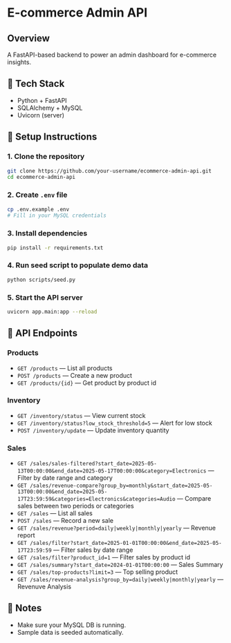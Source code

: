 # E-commerce Admin API

## Overview
A FastAPI-based backend to power an admin dashboard for e-commerce insights.

## 🚀 Tech Stack
- Python + FastAPI
- SQLAlchemy + MySQL
- Uvicorn (server)

## 📁 Setup Instructions

### 1. Clone the repository
```bash
git clone https://github.com/your-username/ecommerce-admin-api.git
cd ecommerce-admin-api
```

### 2. Create `.env` file
```bash
cp .env.example .env
# Fill in your MySQL credentials
```

### 3. Install dependencies
```bash
pip install -r requirements.txt
```

### 4. Run seed script to populate demo data
```bash
python scripts/seed.py
```

### 5. Start the API server
```bash
uvicorn app.main:app --reload
```

## 🧪 API Endpoints

### Products
- `GET /products` — List all products
- `POST /products` — Create a new product
- `GET /products/{id}` — Get product by product id

### Inventory
- `GET /inventory/status` — View current stock
- `GET /inventory/status?low_stock_threshold=5` — Alert for low stock
- `POST /inventory/update` — Update inventory quantity

### Sales
- `GET /sales/sales-filtered?start_date=2025-05-13T00:00:00&end_date=2025-05-17T00:00:00&category=Electronics` — Filter by date range and category
- `GET /sales/revenue-compare?group_by=monthly&start_date=2025-05-13T00:00:00&end_date=2025-05-17T23:59:59&categories=Electronics&categories=Audio` — Compare sales between two periods or categories
- `GET /sales` — List all sales
- `POST /sales` — Record a new sale
- `GET /sales/revenue?period=daily|weekly|monthly|yearly` — Revenue report
- `GET /sales/filter?start_date=2025-01-01T00:00:00&end_date=2025-05-17T23:59:59` — Filter sales by date range
- `GET /sales/filter?product_id=1` — Filter sales by product id
- `GET /sales/summary?start_date=2024-01-01T00:00:00` — Sales Summary
- `GET /sales/top-products?limit=3` — Top selling product
- `GET /sales/revenue-analysis?group_by=daily|weekly|monthly|yearly` — Revenuve Analysis


## 📌 Notes
- Make sure your MySQL DB is running.
- Sample data is seeded automatically.

